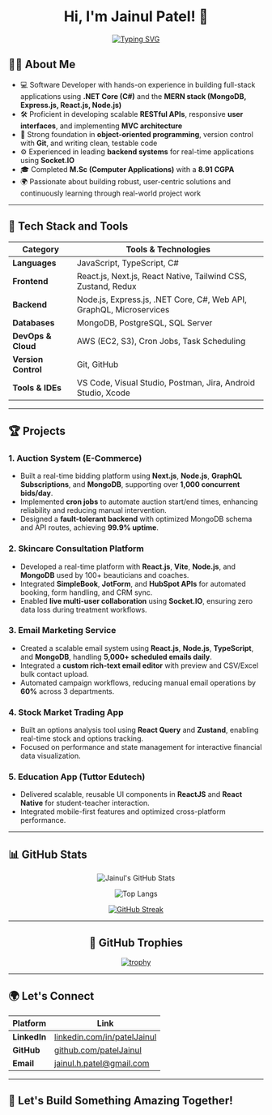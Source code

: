 <div align="center">

# Hi, I'm Jainul Patel! 👋

[![Typing SVG](https://readme-typing-svg.demolab.com?font=Fira+Code&weight=500&size=24&pause=1000&color=F75C7E&center=true&vCenter=true&width=435&lines=Full-Stack+Developer;Freelancer;Open+Source+Contributor;Tech+Enthusiast)](https://git.io/typing-svg)
</div>

## 👨‍💻 About Me

- 💻 Software Developer with hands-on experience in building full-stack applications using **.NET Core (C#)** and the **MERN stack (MongoDB, Express.js, React.js, Node.js)**
- 🛠️ Proficient in developing scalable **RESTful APIs**, responsive **user interfaces**, and implementing **MVC architecture**
- 📐 Strong foundation in **object-oriented programming**, version control with **Git**, and writing clean, testable code
- ⚙️ Experienced in leading **backend systems** for real-time applications using **Socket.IO**
- 🎓 Completed **M.Sc (Computer Applications)** with a **8.91 CGPA**
- 🌍 Passionate about building robust, user-centric solutions and continuously learning through real-world project work

---

## 🚀 Tech Stack and Tools

| **Category**        | **Tools & Technologies**                                                                                           |
|---------------------|--------------------------------------------------------------------------------------------------------------------|
| **Languages**        | JavaScript, TypeScript, C#                                                                                        |
| **Frontend**         | React.js, Next.js, React Native, Tailwind CSS, Zustand, Redux                                                    |
| **Backend**          | Node.js, Express.js, .NET Core, C#, Web API, GraphQL, Microservices                                              |
| **Databases**        | MongoDB, PostgreSQL, SQL Server                                                                                   |
| **DevOps & Cloud**   | AWS (EC2, S3), Cron Jobs, Task Scheduling                                                                         |
| **Version Control**  | Git, GitHub                                                                                                       |
| **Tools & IDEs**     | VS Code, Visual Studio, Postman, Jira, Android Studio, Xcode                                                     |

---

## 🏆 Projects

### **1. Auction System (E-Commerce)**  
- Built a real-time bidding platform using **Next.js**, **Node.js**, **GraphQL Subscriptions**, and **MongoDB**, supporting over **1,000 concurrent bids/day**.  
- Implemented **cron jobs** to automate auction start/end times, enhancing reliability and reducing manual intervention.  
- Designed a **fault-tolerant backend** with optimized MongoDB schema and API routes, achieving **99.9% uptime**.

### **2. Skincare Consultation Platform**  
- Developed a real-time platform with **React.js**, **Vite**, **Node.js**, and **MongoDB** used by 100+ beauticians and coaches.  
- Integrated **SimpleBook**, **JotForm**, and **HubSpot APIs** for automated booking, form handling, and CRM sync.  
- Enabled **live multi-user collaboration** using **Socket.IO**, ensuring zero data loss during treatment workflows.

### **3. Email Marketing Service**  
- Created a scalable email system using **React.js**, **Node.js**, **TypeScript**, and **MongoDB**, handling **5,000+ scheduled emails daily**.  
- Integrated a **custom rich-text email editor** with preview and CSV/Excel bulk contact upload.  
- Automated campaign workflows, reducing manual email operations by **60%** across 3 departments.

### **4. Stock Market Trading App**  
- Built an options analysis tool using **React Query** and **Zustand**, enabling real-time stock and options tracking.  
- Focused on performance and state management for interactive financial data visualization.

### **5. Education App (Tuttor Edutech)**  
- Delivered scalable, reusable UI components in **ReactJS** and **React Native** for student-teacher interaction.  
- Integrated mobile-first features and optimized cross-platform performance.

---

## 📊 GitHub Stats

<div align="center">

![Jainul's GitHub Stats](https://github-readme-stats.vercel.app/api?username=patelJainul&show_icons=true&theme=radical)

![Top Langs](https://github-readme-stats.vercel.app/api/top-langs/?username=patelJainul&layout=compact&theme=radical)

[![GitHub Streak](https://nirzak-streak-stats.vercel.app/?user=patelJainul&theme=radical&exclude_days=Sat%2CSun)](https://git.io/streak-stats)

---

## 🏅 GitHub Trophies

[![trophy](https://github-profile-trophy.vercel.app/?username=patelJainul&theme=radical&row=1&column=7)](https://github.com/ryo-ma/github-profile-trophy)

</div>

---

## 🌍 Let's Connect

| Platform        | Link                                                                 |
|-----------------|----------------------------------------------------------------------|
| **LinkedIn**    | [linkedin.com/in/patelJainul](https://www.linkedin.com/in/patel-Jainul) |
| **GitHub**      | [github.com/patelJainul](https://github.com/patelJainul)             |
| **Email**       | [jainul.h.patel@gmail.com](mailto:jainul.h.patel@gmail.com)               |

---

## 🚀 Let's Build Something Amazing Together! 
